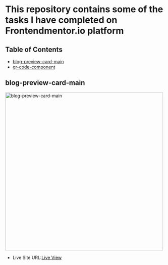 # This repository contains some of the tasks I have completed on Frontendmentor.io platform

## Table of Contents
 - [blog-preview-card-main](#blog-preview-card-main)
 - [qr-code-component](#qr-code-component)

## blog-preview-card-main

<img src="./blog-preview-card-main/design/screenschot.png>" alt="blog-preview-card-main" width="500">

- Live Site URL:[Live View](https://nanayaww.github.io/FrontendMentor-Challenges/tree/main/blog-preview-card-main)
